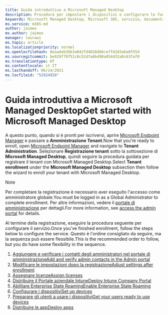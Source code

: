 ```yaml
---
title: Guida introduttiva a Microsoft Managed Desktop
description: Procedura per impostare i dispositivi e configurare le funzionalità di Azure per lavorare con il servizio
keywords: Microsoft Managed Desktop, Microsoft 365, servizio, documentazione
ms.service: m365-md
author: jaimeo
ms.author: jaimeo
manager: laurawi
ms.topic: article
ms.localizationpriority: normal
ms.openlocfilehash: 0eaadeb36b3a042fd4028db6ceffd183abe0f55d
ms.sourcegitcommit: be929f79751c0c52dfa6bd98a854432a0c63faf0
ms.translationtype: HT
ms.contentlocale: it-IT
ms.lasthandoff: 06/14/2021
ms.locfileid: "52924928"
---
```

# <a name="get-started-with-microsoft-managed-desktop"></a><span data-ttu-id="97d2f-104">Guida introduttiva a Microsoft Managed Desktop</span><span class="sxs-lookup"><span data-stu-id="97d2f-104">Get started with Microsoft Managed Desktop</span></span>

<span data-ttu-id="97d2f-105">A questo punto, quando si è pronti per iscriversi, aprire [Microsoft Endpoint Manager](https://endpoint.microsoft.com/) e passare a **Amministrazione Tenant**.</span><span class="sxs-lookup"><span data-stu-id="97d2f-105">Now that you’re ready to enroll, open [Microsoft Endpoint Manager](https://endpoint.microsoft.com/) and navigate to **Tenant Administration**.</span></span> <span data-ttu-id="97d2f-106">Selezionare **Registrazione tenant** sotto la sottosezione di **Microsoft Managed Desktop**, quindi seguire la procedura guidata per registrare il tenant con Microsoft Managed Desktop.</span><span class="sxs-lookup"><span data-stu-id="97d2f-106">Select **Tenant enrollment** under the **Microsoft Managed Desktop** subsection then follow the wizard to enroll your tenant with Microsoft Managed Desktop.</span></span>

> [!NOTE]
> <span data-ttu-id="97d2f-107">Per completare la registrazione è necessario aver eseguito l'accesso come amministratore globale.</span><span class="sxs-lookup"><span data-stu-id="97d2f-107">You must be logged in as a Global Administrator to complete enrollment.</span></span> <span data-ttu-id="97d2f-108">Per altre informazioni, vedere il [portale di amministrazione](access-admin-portal.md) per dettagli.</span><span class="sxs-lookup"><span data-stu-id="97d2f-108">For more information, see [access the admin portal](access-admin-portal.md) for details.</span></span>

<span data-ttu-id="97d2f-109">Al termine della registrazione, eseguire la procedura seguente per configurare il servizio.</span><span class="sxs-lookup"><span data-stu-id="97d2f-109">Once you’ve finished enrollment, follow the steps below to configure the service.</span></span> <span data-ttu-id="97d2f-110">Questo è l'ordine consigliato da seguire, ma la sequenza può essere flessibile.</span><span class="sxs-lookup"><span data-stu-id="97d2f-110">This is the recommended order to follow, but you do have some flexibility in the sequence.</span></span> 

1. [<span data-ttu-id="97d2f-111">Aggiungere e verificare i contatti degli amministratori nel portale di amministrazione</span><span class="sxs-lookup"><span data-stu-id="97d2f-111">Add and verify admin contacts in the Admin portal</span></span>](add-admin-contacts.md)
2. [<span data-ttu-id="97d2f-112">Modificare le impostazioni dopo la registrazione</span><span class="sxs-lookup"><span data-stu-id="97d2f-112">Adjust settings after enrollment</span></span>](conditional-access.md)
3. [<span data-ttu-id="97d2f-113">Assegnare licenze</span><span class="sxs-lookup"><span data-stu-id="97d2f-113">Assign licenses</span></span>](assign-licenses.md)
4. [<span data-ttu-id="97d2f-114">Distribuire il Portale aziendale Intune</span><span class="sxs-lookup"><span data-stu-id="97d2f-114">Deploy Intune Company Portal</span></span>](company-portal.md)
5. [<span data-ttu-id="97d2f-115">Abilitare Enterprise State Roaming</span><span class="sxs-lookup"><span data-stu-id="97d2f-115">Enable Enterprise State Roaming</span></span>](enterprise-state-roaming.md)
6. [<span data-ttu-id="97d2f-116">Configurare i dispositivi</span><span class="sxs-lookup"><span data-stu-id="97d2f-116">Set up devices</span></span>](set-up-devices.md)
7. [<span data-ttu-id="97d2f-117">Preparare gli utenti a usare i dispositivi</span><span class="sxs-lookup"><span data-stu-id="97d2f-117">Get your users ready to use devices</span></span>](get-started-devices.md)
8. [<span data-ttu-id="97d2f-118">Distribuire le app</span><span class="sxs-lookup"><span data-stu-id="97d2f-118">Deploy apps</span></span>](deploy-apps.md)
